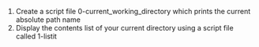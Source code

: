 1. Create a script file 0-current_working_directory which prints the current absolute path name
2. Display the contents list of your current directory using a script file called 1-listit
